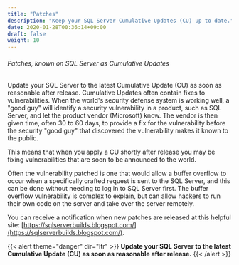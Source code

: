 ```yaml
---
title: "Patches"
description: "Keep your SQL Server Cumulative Updates (CU) up to date."
date: 2020-01-28T00:36:14+09:00
draft: false
weight: 10
---
```


###### Patches, known on SQL Server as Cumulative Updates

Update your SQL Server to the latest Cumulative Update (CU) as soon as reasonable after release.  Cumulative Updates often contain fixes to vulnerabilities.  When the world's security defense system is working well, a "good guy" will identify a security vulnerability in a product, such as SQL Server, and let the product vendor (Microsoft) know.  The vendor is then given time, often 30 to 60 days, to provide a fix for the vulnerability before the security "good guy" that discovered the vulnerability makes it known to the public.

This means that when you apply a CU shortly after release you may be fixing vulnerabilities that are soon to be announced to the world.

Often the vulnerability patched is one that would allow a buffer overflow to occur when a specifically crafted request is sent to the SQL Server, and this can be done without needing to log in to SQL Server first.  The buffer overflow vulnerability is complex to explain, but can allow hackers to run their own code on the server and take over the server remotely.

You can receive a notification when new patches are released at this helpful site:
[https://sqlserverbuilds.blogspot.com/](https://sqlserverbuilds.blogspot.com/).

{{< alert theme="danger" dir="ltr" >}} **Update your SQL Server to the latest Cumulative Update (CU) as soon as reasonable after release.**
{{< /alert >}}
